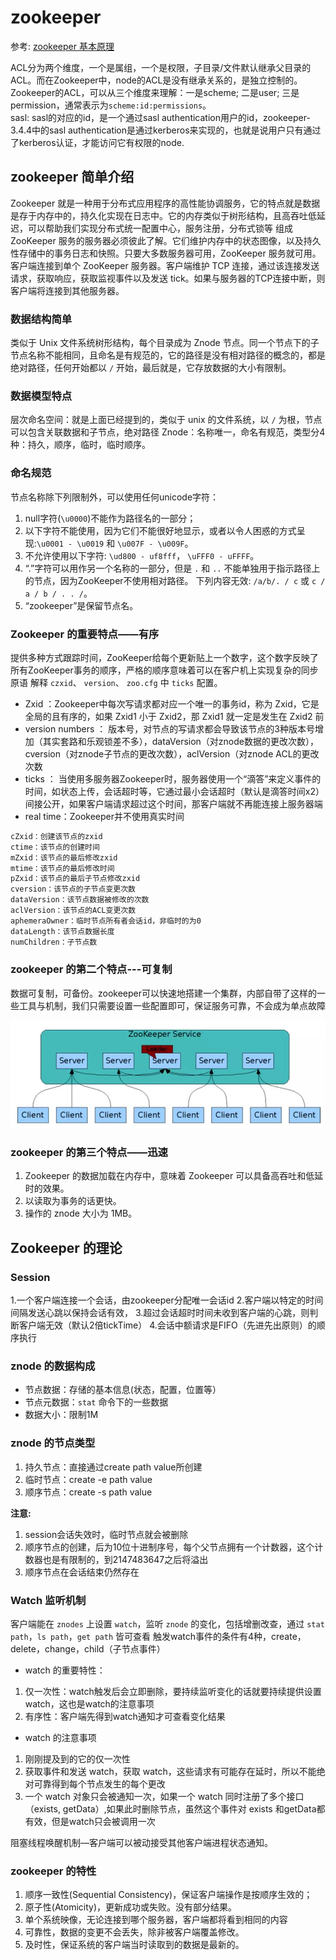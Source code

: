 # zookeeper

参考: [zookeeper 基本原理](http://www.cnblogs.com/wade-luffy/p/5767811.html)

ACL分为两个维度，一个是属组，一个是权限，子目录/文件默认继承父目录的ACL。而在Zookeeper中，node的ACL是没有继承关系的，是独立控制的。Zookeeper的ACL，可以从三个维度来理解：一是scheme; 二是user; 三是permission，通常表示为`scheme:id:permissions`。  
sasl: sasl的对应的id，是一个通过sasl authentication用户的id，zookeeper-3.4.4中的sasl authentication是通过kerberos来实现的，也就是说用户只有通过了kerberos认证，才能访问它有权限的node.

## zookeeper 简单介绍

Zookeeper 就是一种用于分布式应用程序的高性能协调服务，它的特点就是数据是存于内存中的，持久化实现在日志中。它的内存类似于树形结构，且高吞吐低延迟，可以帮助我们实现分布式统一配置中心，服务注册，分布式锁等
组成 ZooKeeper 服务的服务器必须彼此了解。它们维护内存中的状态图像，以及持久性存储中的事务日志和快照。只要大多数服务器可用，ZooKeeper 服务就可用。客户端连接到单个 ZooKeeper 服务器。客户端维护 TCP 连接，通过该连接发送请求，获取响应，获取监视事件以及发送 tick。如果与服务器的TCP连接中断，则客户端将连接到其他服务器。

### 数据结构简单

类似于 Unix 文件系统树形结构，每个目录成为 Znode 节点。同一个节点下的子节点名称不能相同，且命名是有规范的，它的路径是没有相对路径的概念的，都是绝对路径，任何开始都以 `/` 开始，最后就是，它存放数据的大小有限制。

### 数据模型特点

层次命名空间：就是上面已经提到的，类似于 unix 的文件系统，以 `/` 为根，节点可以包含关联数据和子节点，绝对路径 Znode：名称唯一，命名有规范，类型分4种：持久，顺序，临时，临时顺序。

### 命名规范

节点名称除下列限制外，可以使用任何unicode字符：

1. null字符(`\u0000`)不能作为路径名的一部分；
2. 以下字符不能使用，因为它们不能很好地显示，或者以令人困惑的方式呈现:`\u0001 - \u0019` 和 `\u007F - \u009F`。
3. 不允许使用以下字符: `\ud800 - uf8fff`， `\uFFF0 - uFFFF`。
4. “.”字符可以用作另一个名称的一部分，但是 `.` 和 `..` 不能单独用于指示路径上的节点，因为ZooKeeper不使用相对路径。
下列内容无效: `/a/b/. / c` 或 `c / a / b / . . /`。
5. “zookeeper”是保留节点名。

### Zookeeper 的重要特点——有序

提供多种方式跟踪时间，ZooKeeper给每个更新贴上一个数字，这个数字反映了所有ZooKeeper事务的顺序，严格的顺序意味着可以在客户机上实现复杂的同步原语 解释 `czxid`、 `version`、 `zoo.cfg` 中 `ticks` 配置。

- Zxid ：Zookeeper中每次写请求都对应一个唯一的事务id，称为 Zxid，它是全局的且有序的，如果 Zxid1 小于 Zxid2，那 Zxid1 就一定是发生在 Zxid2 前
- version numbers ： 版本号，对节点的写请求都会导致该节点的3种版本号增加（其实套路和乐观锁差不多），dataVersion（对znode数据的更改次数），cversion（对znode子节点的更改次数），aclVersion（对znode ACL的更改次数
- ticks ： 当使用多服务器Zookeeper时，服务器使用一个“滴答”来定义事件的时间，如状态上传，会话超时等，它通过最小会话超时（默认是滴答时间x2）间接公开，如果客户端请求超过这个时间，那客户端就不再能连接上服务器端
- real time：Zookeeper并不使用真实时间

```txt
cZxid：创建该节点的zxid
ctime：该节点的创建时间
mZxid：该节点的最后修改zxid
mtime：该节点的最后修改时间
pZxid：该节点的最后子节点修改zxid
cversion：该节点的子节点变更次数
dataVersion：该节点数据被修改的次数
aclVersion：该节点的ACL变更次数
aphemeraOwner：临时节点所有者会话id，非临时的为0
dataLength：该节点数据长度
numChildren：子节点数
```

### zookeeper 的第二个特点---可复制

数据可复制，可备份。zookeeper可以快速地搭建一个集群，内部自带了这样的一些工具与机制，我们只需要设置一些配置即可，保证服务可靠，不会成为单点故障

![zookeeper framework](imgs/zookeeper_framework.jpeg)

### zookeeper 的第三个特点——迅速

1. Zookeeper 的数据加载在内存中，意味着 Zookeeper 可以具备高吞吐和低延时的效果。
2. 以读取为事务的话更快。
3. 操作的 znode 大小为 1MB。

## Zookeeper 的理论

### Session

1.一个客户端连接一个会话，由zookeeper分配唯一会话id
2.客户端以特定的时间间隔发送心跳以保持会话有效，
3.超过会话超时时间未收到客户端的心跳，则判断客户端无效（默认2倍tickTime）
4.会话中额请求是FIFO（先进先出原则）的顺序执行

### znode 的数据构成

- 节点数据：存储的基本信息(状态，配置，位置等）
- 节点元数据：`stat` 命令下的一些数据
- 数据大小：限制1M

### znode 的节点类型

1. 持久节点：直接通过create path value所创建
2. 临时节点：create -e path value
3. 顺序节点：create -s path value

**注意:**

1. session会话失效时，临时节点就会被删除
2. 顺序节点的创建，后为10位十进制序号，每个父节点拥有一个计数器，这个计数器也是有限制的，到2147483647之后将溢出
3. 顺序节点在会话结束仍然存在

### Watch 监听机制

客户端能在 `znodes` 上设置 `watch`，监听 `znode` 的变化，包括增删改查，通过 `stat path`，`ls path`，`get path` 皆可查看
触发watch事件的条件有4种，create，delete，change，child（子节点事件）

- watch 的重要特性：

1. 仅一次性：watch触发后会立即删除，要持续监听变化的话就要持续提供设置watch，这也是watch的注意事项
2. 有序性：客户端先得到watch通知才可查看变化结果

- watch 的注意事项

1. 刚刚提及到的它的仅一次性
2. 获取事件和发送 watch，获取 watch，这些请求有可能存在延时，所以不能绝对可靠得到每个节点发生的每个更改
3. 一个 watch 对象只会被通知一次，如果一个 watch 同时注册了多个接口（exists, getData）,如果此时删除节点，虽然这个事件对 exists 和getData都有效，但是watch只会被调用一次

阻塞线程唤醒机制—客户端可以被动接受其他客户端进程状态通知。

### zookeeper 的特性

1. 顺序一致性(Sequential Consistency)，保证客户端操作是按顺序生效的；
2. 原子性(Atomicity)，更新成功或失败。没有部分结果。
3. 单个系统映像，无论连接到哪个服务器，客户端都将看到相同的内容
4. 可靠性，数据的变更不会丢失，除非被客户端覆盖修改。
5. 及时性，保证系统的客户端当时读取到的数据是最新的。

